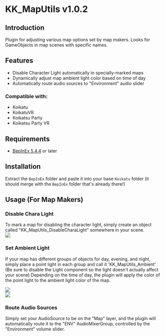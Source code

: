 # KK_MapUtils v1.0.2

## Introduction
Plugin for adjusting various map options set by map makers. Looks for GameObjects in map scenes with specific names.

## Features
* Disable Character Light automatically in specially-marked maps
* Dynamically adjust map ambient light color based on time of day
* Automatically route audio sources to "Environment" audio slider

### Compatible with:
* Koikatu
* KoikatuVR
* Koikatsu Party
* Koikatsu Party VR

## Requirements
* [BepInEx 5.4.4](https://github.com/BepInEx/BepInEx/releases) or later

## Installation
Extract the `BepInEx` folder and paste it into your base `Koikatu` folder (it should merge with the `BepInEx` folder that's already there!)

## Usage (For Map Makers)
### Disable Chara Light
To mark a map for disabling the character light, simply create an object called "KK_MapUtils_DisableCharaLight" somewhere in your scene.<br/>
![](https://media.discordapp.net/attachments/696471324343926824/1026286540617429072/charalightdisable.jpg)

### Set Ambient Light
If your map has different groups of objects for day, evening, and night, simply place a point light in each group and call it 'KK_MapUtils_Ambient' (Be sure to disable the Light component so the light doesn't actually affect your scene) Depending on the time of day, the plugin will apply the color of the point light to the ambient light color of the map.

![](https://media.discordapp.net/attachments/696471324343926824/1026524548197257216/unknown.png)<br/>
![](https://media.discordapp.net/attachments/696471324343926824/1026524646432067615/unknown.png)

### Route Audio Sources
Simply set your AudioSource to be on the "Map" layer, and the plugin will automatically route it to the "ENV" AudioMixerGroup, controlled by the "Environment" volume slider.
